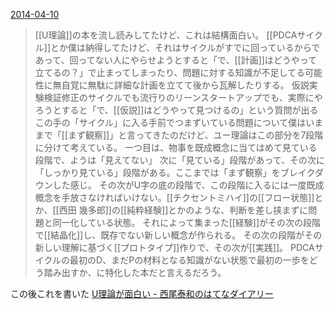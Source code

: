 
[2014-04-10](https://www.facebook.com/nishiohirokazu/posts/10203037651078743)
> [[U理論]]の本を流し読みしてたけど、これは結構面白い。
>  [[PDCAサイクル]]とか僕は納得してたけど、それはサイクルがすでに回っているからであって、回ってない人にやらせようとすると「で、[[計画]]はどうやって立てるの？」で止まってしまったり、問題に対する知識が不足してる可能性に無自覚に無駄に詳細な計画を立てて後から瓦解したりする。
>  仮説実験検証修正のサイクルでも流行りのリーンスタートアップでも、実際にやろうとすると「で、[[仮説]]はどうやって見つけるの」という質問が出る
>  この手の「サイクル」に入る手前でつまずいている問題について僕はいままで「[[まず観察]]」と言ってきたのだけど、ユー理論はこの部分を7段階に分けて考えている。
>  一つ目は、物事を既成概念に当てはめて見ている段階で、ようは「見えてない」
>  次に「見ている」段階があって、その次に「しっかり見ている」段階がある。ここまでは「まず観察」をブレイクダウンした感じ。
>  その次がU字の底の段階で、この段階に入るには一度既成概念を手放さなければいけない。[[チクセントミハイ]]の[[フロー状態]]とか、[[西田 幾多郎]]の[[純粋経験]]とかのような、判断を差し挟まずに問題と同一化している状態。
>  それによって集まった[[経験]]がその次の段階で[[結晶化]]し、既存でない新しい概念が作られる。
>  その次の段階がその新しい理解に基づく[[プロトタイプ]]作りで、その次が[[実践]]。
>  PDCAサイクルの最初のD、まだPの材料となる知識がない状態で最初の一歩をどう踏み出すか、に特化した本だと言えるだろう。

この後これを書いた
[U理論が面白い - 西尾泰和のはてなダイアリー](http://d.hatena.ne.jp/nishiohirokazu/20140410/1397098967)
